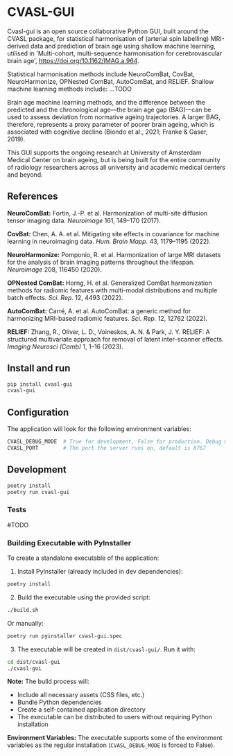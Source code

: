 # CVASL-GUI

Cvasl-gui is an open source collaborative Python GUI, built around the CVASL package, for statistical harmonisation of (arterial spin labelling) MRI-derived data and prediction of brain age using shallow machine learning, utilised in 'Multi-cohort, multi-sequence harmonisation for cerebrovascular brain age', https://doi.org/10.1162/IMAG.a.964.

Statistical harmonisation methods include NeuroComBat, CovBat, NeuroHarmonize, OPNested ComBat, AutoComBat, and RELIEF.
Shallow machine learning methods include: ...TODO

Brain age machine learning methods, and the difference between the predicted and the chronological age—the brain age gap (BAG)—can be used to assess deviation from normative ageing trajectories. A larger BAG, therefore, represents a proxy parameter of poorer brain ageing, which is associated with cognitive decline (Biondo et al., 2021; Franke & Gaser, 2019).

This GUI supports the ongoing research at University of Amsterdam Medical Center on brain ageing, but is being built for the entire community of radiology researchers across all university and academic medical centers and beyond.

## References

**NeuroComBat:** Fortin, J.-P. et al. Harmonization of multi-site diffusion tensor imaging data. *Neuroimage* 161, 149–170 (2017).

**CovBat:** Chen, A. A. et al. Mitigating site effects in covariance for machine learning in neuroimaging data. *Hum. Brain Mapp.* 43, 1179–1195 (2022).

**NeuroHarmonize:** Pomponio, R. et al. Harmonization of large MRI datasets for the analysis of brain imaging patterns throughout the lifespan. *Neuroimage* 208, 116450 (2020).

**OPNested ComBat:** Horng, H. et al. Generalized ComBat harmonization methods for radiomic features with multi-modal distributions and multiple batch effects. *Sci. Rep.* 12, 4493 (2022).

**AutoComBat:** Carré, A. et al. AutoComBat: a generic method for harmonizing MRI-based radiomic features. *Sci. Rep.* 12, 12762 (2022).

**RELIEF:** Zhang, R., Oliver, L. D., Voineskos, A. N. & Park, J. Y. RELIEF: A structured multivariate approach for removal of latent inter-scanner effects. *Imaging Neurosci (Camb)* 1, 1–16 (2023).

## Install and run

```bash
pip install cvasl-gui
cvasl-gui
```

## Configuration

The application will look for the following environment variables:

```bash
CVASL_DEBUG_MODE  # True for development, False for production. Debug mode will show the Dash debug console on the page. In production mode, the browser will be automatically opened.
CVASL_PORT        # The port the server runs on, default is 8767
```

## Development

```bash
poetry install
poetry run cvasl-gui
```

### Tests

#TODO

### Building Executable with PyInstaller

To create a standalone executable of the application:

1. Install PyInstaller (already included in dev dependencies):
```bash
poetry install
```

2. Build the executable using the provided script:
```bash
./build.sh
```

Or manually:
```bash
poetry run pyinstaller cvasl-gui.spec
```

3. The executable will be created in `dist/cvasl-gui/`. Run it with:
```bash
cd dist/cvasl-gui
./cvasl-gui
```

**Note:** The build process will:
- Include all necessary assets (CSS files, etc.)
- Bundle Python dependencies
- Create a self-contained application directory
- The executable can be distributed to users without requiring Python installation

**Environment Variables:** The executable supports some of the environment variables as the regular installation (`CVASL_DEBUG_MODE` is forced to False).
